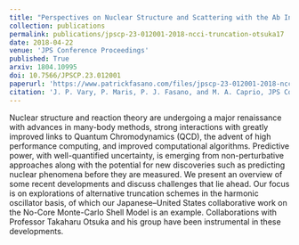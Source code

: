 ```yaml
---
title: "Perspectives on Nuclear Structure and Scattering with the Ab Initio No-Core Shell Model"
collection: publications
permalink: publications/jpscp-23-012001-2018-ncci-truncation-otsuka17
date: 2018-04-22
venue: 'JPS Conference Proceedings'
published: True
arxiv: 1804.10995
doi: 10.7566/JPSCP.23.012001
paperurl: 'https://www.patrickfasano.com/files/jpscp-23-012001-2018-ncci-truncation-otsuka17_PREPRINT.pdf'
citation: 'J. P. Vary, P. Maris, P. J. Fasano, and M. A. Caprio, JPS Conf. Proc. 23, 012001 (2018)'
---
```

Nuclear structure and reaction theory are undergoing a major renaissance with advances in many-body methods, strong interactions with greatly improved links to Quantum Chromodynamics (QCD), the advent of high performance computing, and improved computational algorithms. Predictive power, with well-quantified uncertainty, is emerging from non-perturbative approaches along with the potential for new discoveries such as predicting nuclear phenomena before they are measured. We present an overview of some recent developments and discuss challenges that lie ahead. Our focus is on explorations of alternative truncation schemes in the harmonic oscillator basis, of which our Japanese–United States collaborative work on the No-Core Monte-Carlo Shell Model is an example. Collaborations with Professor Takaharu Otsuka and his group have been instrumental in these developments.
